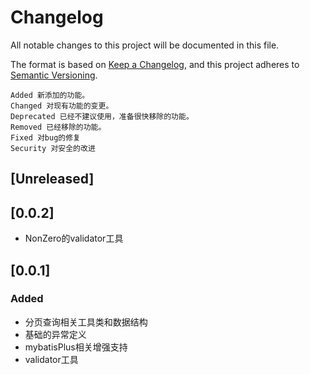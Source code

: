 # Changelog

All notable changes to this project will be documented in this file.

The format is based on [Keep a Changelog](https://keepachangelog.com/en/1.0.0/), and this project adheres
to [Semantic Versioning](https://semver.org/spec/v2.0.0.html).

```text
Added 新添加的功能。
Changed 对现有功能的变更。
Deprecated 已经不建议使用，准备很快移除的功能。
Removed 已经移除的功能。
Fixed 对bug的修复
Security 对安全的改进
```

## [Unreleased]

## [0.0.2]

- NonZero的validator工具

## [0.0.1]

### Added

- 分页查询相关工具类和数据结构
- 基础的异常定义
- mybatisPlus相关增强支持
- validator工具